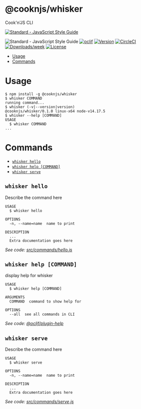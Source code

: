 @cooknjs/whisker
================

Cook&#39;n&#39;JS CLI

[![Standard - JavaScript Style Guide](https://cdn.rawgit.com/standard/standard/master/badge.svg)](https://github.com/standard/standard)

![Standard - JavaScript Style Guide](https://img.shields.io/badge/code%20style-standard-brightgreen.svg)
[![oclif](https://img.shields.io/badge/cli-oclif-brightgreen.svg)](https://oclif.io)
[![Version](https://img.shields.io/npm/v/@cooknjs/whisker.svg)](https://npmjs.org/package/@cooknjs/whisker)
[![CircleCI](https://circleci.com/gh/cooknjs/whisker/tree/master.svg?style=shield)](https://circleci.com/gh/cooknjs/whisker/tree/master)
[![Downloads/week](https://img.shields.io/npm/dw/@cooknjs/whisker.svg)](https://npmjs.org/package/@cooknjs/whisker)
[![License](https://img.shields.io/npm/l/@cooknjs/whisker.svg)](https://github.com/cooknjs/whisker/blob/master/package.json)

<!-- toc -->
* [Usage](#usage)
* [Commands](#commands)
<!-- tocstop -->
# Usage
<!-- usage -->
```sh-session
$ npm install -g @cooknjs/whisker
$ whisker COMMAND
running command...
$ whisker (-v|--version|version)
@cooknjs/whisker/0.1.0 linux-x64 node-v14.17.5
$ whisker --help [COMMAND]
USAGE
  $ whisker COMMAND
...
```
<!-- usagestop -->
# Commands
<!-- commands -->
* [`whisker hello`](#whisker-hello)
* [`whisker help [COMMAND]`](#whisker-help-command)
* [`whisker serve`](#whisker-serve)

## `whisker hello`

Describe the command here

```
USAGE
  $ whisker hello

OPTIONS
  -n, --name=name  name to print

DESCRIPTION
  ...
  Extra documentation goes here
```

_See code: [src/commands/hello.js](https://github.com/cooknjs/whisker/blob/v0.1.0/src/commands/hello.js)_

## `whisker help [COMMAND]`

display help for whisker

```
USAGE
  $ whisker help [COMMAND]

ARGUMENTS
  COMMAND  command to show help for

OPTIONS
  --all  see all commands in CLI
```

_See code: [@oclif/plugin-help](https://github.com/oclif/plugin-help/blob/v3.2.3/src/commands/help.ts)_

## `whisker serve`

Describe the command here

```
USAGE
  $ whisker serve

OPTIONS
  -n, --name=name  name to print

DESCRIPTION
  ...
  Extra documentation goes here
```

_See code: [src/commands/serve.js](https://github.com/cooknjs/whisker/blob/v0.1.0/src/commands/serve.js)_
<!-- commandsstop -->
